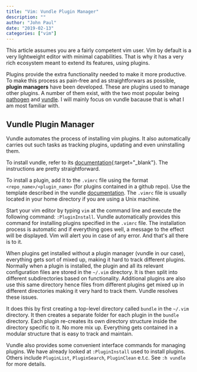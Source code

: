 ```yaml
---
title: "Vim: Vundle Plugin Manager"
description: ""
author: "John Paul"
date: "2019-02-13"
categories: ["vim"]
---
```


This article assumes you are a fairly competent vim user. Vim by default is a
very lightweight editor with minimal capabilities. That is why it has a very
rich ecosystem meant to extend its features, using plugins.

Plugins provide
the extra functionality needed to make it more productive. To make this
process as pain-free and as straightforwars as possible, **plugin managers**
have been developed. These are plugins used to manage other plugins. A number
of them exist, with the two most popular being
[pathogen](https://github.com/tpope/vim-pathogen) and
[vundle](https://github.com/VundleVim/Vundle.vim). I will mainly focus on
vundle bacause that is what I am most familiar with.

## Vundle Plugin Manager

Vundle automates the process of installing vim plugins. It also automatically
carries out such tasks as tracking plugins, updating and even uninstalling
them.

To install vundle, refer to its
[documentation](https://github.com/VundleVim/Vundle.vim#quick-start){:target="\_blank"}.
The instructions are pretty straightforward.

To install a plugin, add it to the `.vimrc` file using the format
`<repo_name>/<plugin_name>` (for plugins contained in a github repo). Use the
template described in the vundle
[documentation](https://github.com/VundleVim/Vundle.vim#quick-start). The
`.vimrc` file is usually located in your home directory if you are using a
Unix machine.

Start your vim editor by typing `vim` at the command line and execute the
following command: `:PluginInstall`. Vundle automatically provides this
command for installing plugins specified in the `.vimrc` file. The
installation process is automatic and if everything goes well, a message to
the effect will be displayed. Vim will alert you in case of any error. And
that's all there is to it.

When plugins get installed without a plugin manager (vundle in our case),
everything gets sort of mixed up, making it hard to track
different plugins. Normally when a plugin is installed, the plugin
and all its relevant configuration files are stored in the `~/.vim` directory.
It is then split into different subdirectories based on functionality.
Additional plugins are also use this same directory hence files from different
plugins get mixed up in different directories making it very hard to track
them. Vundle resolves these issues.

It does this by first creating a top-level directory called `bundle` in the
`~/.vim` directory. It then creates a separate folder for each plugin in the
`bundle` directory. Each plugin re-creates its own directory structure
inside the directory specific to it. No more mix up. Everything gets contained
in a modular structure that is easy to track and maintain.

Vundle also provides some convenient interface commands for managing plugins.
We have already looked at `:PluginInstall` used to install plugins. Others
include `PluginList`, `PluginSearch`, `PluginClean` e.t.c. See `:h vundle` for
more details.
